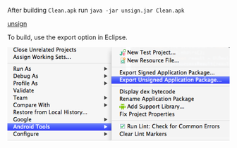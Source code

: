 After building `Clean.apk` run `java -jar unsign.jar Clean.apk`

[unsign](https://github.com/bootstraponline/unsign)

To build, use the export option in Eclipse.

![](img/eclipse_apk_export.png)